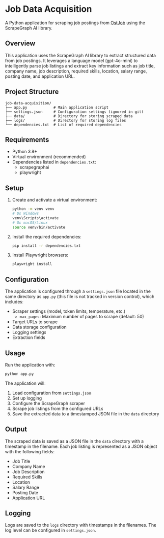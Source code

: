 # Job Data Acquisition

A Python application for scraping job postings from [OstJob](https://www.ostjob.ch/job/alle-jobs) using the ScrapeGraph AI library.

## Overview

This application uses the ScrapeGraph AI library to extract structured data from job postings. It leverages a language model (gpt-4o-mini) to intelligently parse job listings and extract key information such as job title, company name, job description, required skills, location, salary range, posting date, and application URL.

## Project Structure

```
job-data-acquisition/
├── app.py            # Main application script
├── settings.json     # Configuration settings (ignored in git)
├── data/             # Directory for storing scraped data
├── logs/             # Directory for storing log files
└── dependencies.txt  # List of required dependencies
```

## Requirements

- Python 3.8+
- Virtual environment (recommended)
- Dependencies listed in `dependencies.txt`:
  - scrapegraphai
  - playwright

## Setup

1. Create and activate a virtual environment:
   ```bash
   python -m venv venv
   # On Windows
   venv\Scripts\activate
   # On macOS/Linux
   source venv/bin/activate
   ```

2. Install the required dependencies:
   ```bash
   pip install -r dependencies.txt
   ```

3. Install Playwright browsers:
   ```bash
   playwright install
   ```

## Configuration

The application is configured through a `settings.json` file located in the same directory as `app.py` (this file is not tracked in version control), which includes:

- Scraper settings (model, token limits, temperature, etc.)
  - `max_pages`: Maximum number of pages to scrape (default: 50)
- Target URLs to scrape
- Data storage configuration
- Logging settings
- Extraction fields

## Usage

Run the application with:

```bash
python app.py
```

The application will:
1. Load configuration from `settings.json`
2. Set up logging
3. Configure the ScrapeGraph scraper
4. Scrape job listings from the configured URLs
5. Save the extracted data to a timestamped JSON file in the `data` directory

## Output

The scraped data is saved as a JSON file in the `data` directory with a timestamp in the filename. Each job listing is represented as a JSON object with the following fields:

- Job Title
- Company Name
- Job Description
- Required Skills
- Location
- Salary Range
- Posting Date
- Application URL

## Logging

Logs are saved to the `logs` directory with timestamps in the filenames. The log level can be configured in `settings.json`.
